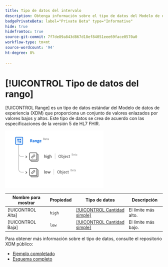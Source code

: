```yaml
---
title: Tipo de datos del intervalo
description: Obtenga información sobre el tipo de datos del Modelo de datos de experiencia de rango (XDM).
badgePrivateBeta: label="Private Beta" type="Informative"
hide: true
hidefromtoc: true
source-git-commit: 7f7de89a843d867d18ef84051eee69face0570a0
workflow-type: tm+mt
source-wordcount: '94'
ht-degree: 8%

---
```


# [!UICONTROL Tipo de datos del rango]

[!UICONTROL Range] es un tipo de datos estándar del Modelo de datos de experiencia (XDM) que proporciona un conjunto de valores enlazados por valores bajos y altos. Este tipo de datos se crea de acuerdo con las especificaciones de la versión 5 de HL7 FHIR.

![Estructura de tipo de datos de rango](../../images/data-types/healthcare/range.png)

| Nombre para mostrar | Propiedad | Tipo de datos | Descripción |
| --- | --- | --- | --- |
| [!UICONTROL Alta] | `high` | [[!UICONTROL Cantidad simple]](../healthcare/simple-quantity.md) | El límite más alto. |
| [!UICONTROL Baja] | `low` | [[!UICONTROL Cantidad simple]](../healthcare/simple-quantity.md) | El límite más bajo. |

Para obtener más información sobre el tipo de datos, consulte el repositorio XDM público:

* [Ejemplo completado](https://github.com/adobe/xdm/blob/master/extensions/industry/healthcare/fhir/datatypes/range.example.1.json)
* [Esquema completo](https://github.com/adobe/xdm/blob/master/extensions/industry/healthcare/fhir/datatypes/range.schema.json)

